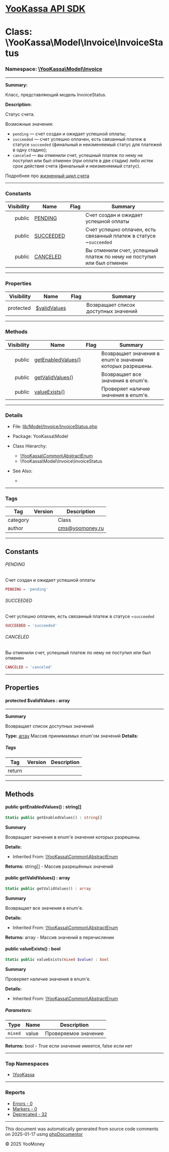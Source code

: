 # [YooKassa API SDK](../home.md)

# Class: \YooKassa\Model\Invoice\InvoiceStatus
### Namespace: [\YooKassa\Model\Invoice](../namespaces/yookassa-model-invoice.md)
---
**Summary:**

Класс, представляющий модель InvoiceStatus.

**Description:**

Статус счета.

Возможные значения:
- `pending` — счет создан и ожидает успешной оплаты;
- `succeeded` — счет успешно оплачен, есть связанный платеж в статусе `succeeded` (финальный и неизменяемый статус для платежей в одну стадию);
- `canceled` — вы отменили счет, успешный платеж по нему не поступил или был отменен (при оплате в две стадии) либо истек срок действия счета (финальный и неизменяемый статус).

Подробнее про [жизненный цикл счета](https://yookassa.ru/developers/payment-acceptance/scenario-extensions/invoices/basics#invoice-status)

---
### Constants
| Visibility | Name | Flag | Summary |
| ----------:| ---- | ---- | ------- |
| public | [PENDING](../classes/YooKassa-Model-Invoice-InvoiceStatus.md#constant_PENDING) |  | Счет создан и ожидает успешной оплаты |
| public | [SUCCEEDED](../classes/YooKassa-Model-Invoice-InvoiceStatus.md#constant_SUCCEEDED) |  | Счет успешно оплачен, есть связанный платеж в статусе ~`succeeded` |
| public | [CANCELED](../classes/YooKassa-Model-Invoice-InvoiceStatus.md#constant_CANCELED) |  | Вы отменили счет, успешный платеж по нему не поступил или был отменен |

---
### Properties
| Visibility | Name | Flag | Summary |
| ----------:| ---- | ---- | ------- |
| protected | [$validValues](../classes/YooKassa-Model-Invoice-InvoiceStatus.md#property_validValues) |  | Возвращает список доступных значений |

---
### Methods
| Visibility | Name | Flag | Summary |
| ----------:| ---- | ---- | ------- |
| public | [getEnabledValues()](../classes/YooKassa-Common-AbstractEnum.md#method_getEnabledValues) |  | Возвращает значения в enum'е значения которых разрешены. |
| public | [getValidValues()](../classes/YooKassa-Common-AbstractEnum.md#method_getValidValues) |  | Возвращает все значения в enum'e. |
| public | [valueExists()](../classes/YooKassa-Common-AbstractEnum.md#method_valueExists) |  | Проверяет наличие значения в enum'e. |

---
### Details
* File: [lib/Model/Invoice/InvoiceStatus.php](../../lib/Model/Invoice/InvoiceStatus.php)
* Package: YooKassa\Model
* Class Hierarchy: 
  * [\YooKassa\Common\AbstractEnum](../classes/YooKassa-Common-AbstractEnum.md)
  * \YooKassa\Model\Invoice\InvoiceStatus

* See Also:
  * [](https://yookassa.ru/developers/api)

---
### Tags
| Tag | Version | Description |
| --- | ------- | ----------- |
| category |  | Class |
| author |  | cms@yoomoney.ru |

---
## Constants
<a name="constant_PENDING" class="anchor"></a>
###### PENDING
Счет создан и ожидает успешной оплаты

```php
PENDING = 'pending'
```


<a name="constant_SUCCEEDED" class="anchor"></a>
###### SUCCEEDED
Счет успешно оплачен, есть связанный платеж в статусе ~`succeeded`

```php
SUCCEEDED = 'succeeded'
```


<a name="constant_CANCELED" class="anchor"></a>
###### CANCELED
Вы отменили счет, успешный платеж по нему не поступил или был отменен

```php
CANCELED = 'canceled'
```



---
## Properties
<a name="property_validValues"></a>
#### protected $validValues : array
---
**Summary**

Возвращает список доступных значений

**Type:** <a href="../array"><abbr title="array">array</abbr></a>
Массив принимаемых enum&#039;ом значений
**Details:**


##### Tags
| Tag | Version | Description |
| --- | ------- | ----------- |
| return |  |  |


---
## Methods
<a name="method_getEnabledValues" class="anchor"></a>
#### public getEnabledValues() : string[]

```php
Static public getEnabledValues() : string[]
```

**Summary**

Возвращает значения в enum'е значения которых разрешены.

**Details:**
* Inherited From: [\YooKassa\Common\AbstractEnum](../classes/YooKassa-Common-AbstractEnum.md)

**Returns:** string[] - Массив разрешённых значений


<a name="method_getValidValues" class="anchor"></a>
#### public getValidValues() : array

```php
Static public getValidValues() : array
```

**Summary**

Возвращает все значения в enum'e.

**Details:**
* Inherited From: [\YooKassa\Common\AbstractEnum](../classes/YooKassa-Common-AbstractEnum.md)

**Returns:** array - Массив значений в перечислении


<a name="method_valueExists" class="anchor"></a>
#### public valueExists() : bool

```php
Static public valueExists(mixed $value) : bool
```

**Summary**

Проверяет наличие значения в enum'e.

**Details:**
* Inherited From: [\YooKassa\Common\AbstractEnum](../classes/YooKassa-Common-AbstractEnum.md)

##### Parameters:
| Type | Name | Description |
| ---- | ---- | ----------- |
| <code lang="php">mixed</code> | value  | Проверяемое значение |

**Returns:** bool - True если значение имеется, false если нет



---

### Top Namespaces

* [\YooKassa](../namespaces/yookassa.md)

---

### Reports
* [Errors - 0](../reports/errors.md)
* [Markers - 0](../reports/markers.md)
* [Deprecated - 32](../reports/deprecated.md)

---

This document was automatically generated from source code comments on 2025-01-17 using [phpDocumentor](http://www.phpdoc.org/)

&copy; 2025 YooMoney